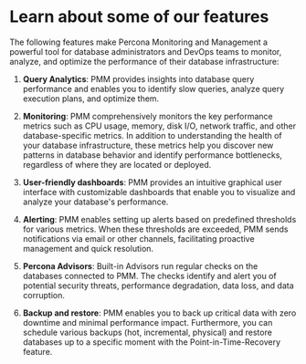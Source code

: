 # Learn about some of our features

The following features make Percona Monitoring and Management a powerful tool for database administrators and DevOps teams to monitor, analyze, and optimize the performance of their database infrastructure:

1. **Query Analytics**: PMM provides insights into database query performance and enables you to identify slow queries, analyze query execution plans, and optimize them.

2. **Monitoring**: PMM comprehensively monitors the key performance metrics such as CPU usage, memory, disk I/O, network traffic, and other database-specific metrics. In addition to understanding the health of your database infrastructure, these metrics help you discover new patterns in database behavior and identify performance bottlenecks, regardless of where they are located or deployed.

3. **User-friendly dashboards**: PMM provides an intuitive graphical user interface with customizable dashboards that enable you to visualize and analyze your database's performance.

4. **Alerting**: PMM enables setting up alerts based on predefined thresholds for various metrics. When these thresholds are exceeded, PMM sends notifications via email or other channels, facilitating proactive management and quick resolution.

5. **Percona Advisors**: Built-in Advisors run regular checks on the databases connected to PMM. The checks identify and alert you of potential security threats, performance degradation, data loss, and data corruption.

6. **Backup and restore**: PMM enables you to back up critical data with zero downtime and minimal performance impact. Furthermore, you can schedule various backups (hot, incremental, physical) and restore databases up to a specific moment with the Point-in-Time-Recovery feature.
